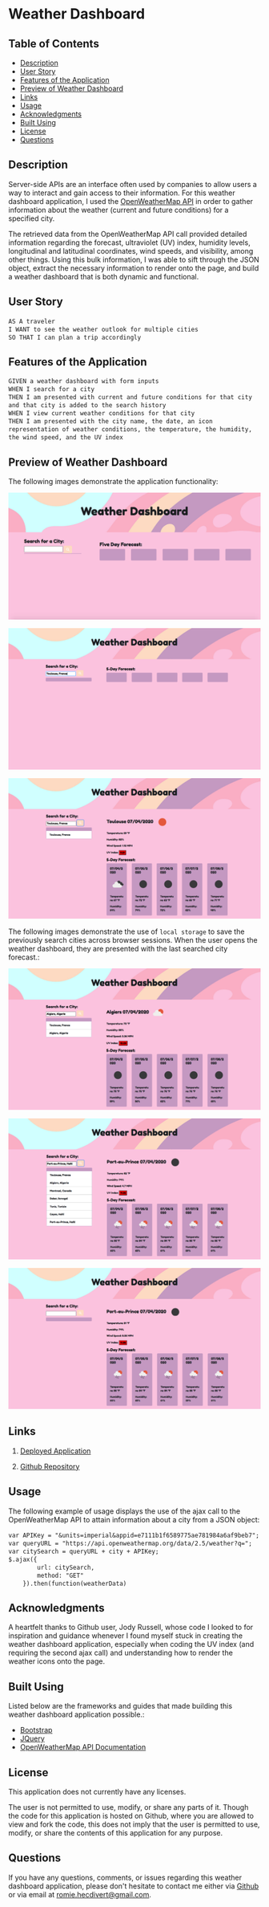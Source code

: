 # Weather Dashboard

## Table of Contents
*  [Description](#description)
*  [User Story](#user-story)
*  [Features of the Application](#features-of-the-application)
*  [Preview of Weather Dashboard](#preview-of-weather-dashboard)
*  [Links](#links)
*  [Usage](#usage)
*  [Acknowledgments](#acknowledgments)
*  [Built Using](#built-using)
*  [License](#license)
*  [Questions](#questions)

## Description

Server-side APIs are an interface often used by companies to allow users a way to interact and gain access to their information. For this weather dashboard application, I used the [OpenWeatherMap API](https://openweathermap.org/api) in order to gather information about the weather (current and future conditions) for a specified city.

The retrieved data from the OpenWeatherMap API call provided detailed information regarding the forecast, ultraviolet (UV) index, humidity levels, longitudinal and latitudinal coordinates, wind speeds, and visibility, among other things. Using this bulk information, I was able to sift through the JSON object, extract the necessary information to render onto the page, and build a weather dashboard that is both dynamic and functional.

## User Story
~~~
AS A traveler  
I WANT to see the weather outlook for multiple cities  
SO THAT I can plan a trip accordingly
~~~

## Features of the Application
~~~
GIVEN a weather dashboard with form inputs  
WHEN I search for a city  
THEN I am presented with current and future conditions for that city and that city is added to the search history  
WHEN I view current weather conditions for that city  
THEN I am presented with the city name, the date, an icon representation of weather conditions, the temperature, the humidity, the wind speed, and the UV index
~~~

## Preview of Weather Dashboard

The following images demonstrate the application functionality:

![Weather Dashboard Preview](images/weatherDashboardPreview.png)

![City Search Preview](images/citySearchPreview.png)

![Toulouse Weather Preview](images/toulouseWeatherPreview.png)

The following images demonstrate the use of ``local storage`` to save the previously search cities across browser sessions. When the user opens the weather dashboard, they are presented with the last searched city forecast.:

![Algiers Weather Preview](images/algiersWeatherPreview.png)

![Previously Searched Cities Preview](images/previouslySearchedCitiesPreview.png)

![Local Storage Preview](images/localStoragePreview.png)

## Links

1. [Deployed Application](https://rh9891.github.io/WeatherDashboard)

2. [Github Repository](https://github.com/rh9891/WeatherDashboard)

## Usage

The following example of usage displays the use of the ajax call to the OpenWeatherMap API to attain information about a city from a JSON object:
~~~
var APIKey = "&units=imperial&appid=e7111b1f6589775ae781984a6af9beb7";
var queryURL = "https://api.openweathermap.org/data/2.5/weather?q=";
var citySearch = queryURL + city + APIKey;
$.ajax({
		url: citySearch,
		method: "GET"
	}).then(function(weatherData)
~~~

## Acknowledgments

A heartfelt thanks to Github user, Jody Russell, whose code I looked to for inspiration and guidance whenever I found myself stuck in creating the weather dashboard application, especially when coding the UV index (and requiring the second ajax call) and understanding how to render the weather icons onto the page.

## Built Using

Listed below are the frameworks and guides that made building this weather dashboard application possible.:

* [Bootstrap](https://getbootstrap.com)
* [JQuery](https://jquery.com)
* [OpenWeatherMap API Documentation](https://openweathermap.org/current)

## License

This application does not currently have any licenses.

The user is not permitted to use, modify, or share any parts of it. Though the code for this application is hosted on Github, where you are allowed to view and fork the code, this does not imply that the user is permitted to use, modify, or share the contents of this application for any purpose.

## Questions

If you have any questions, comments, or issues regarding this weather dashboard application, please don't hesitate to contact me either via [Github](https://github.com/rh9891) or via email at <romie.hecdivert@gmail.com>.